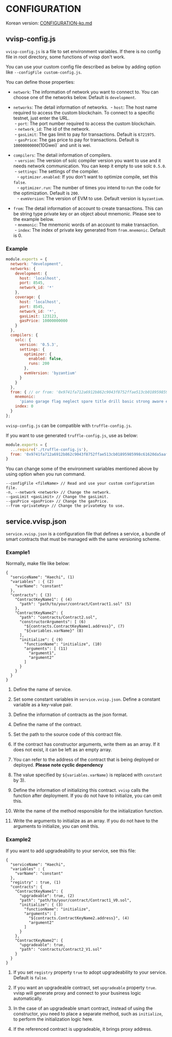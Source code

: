 # CONFIGURATION

Korean version: [CONFIGURATION-ko.md](./CONFIGURATION-ko.md)

## <a name="config"></a>vvisp-config.js

`vvisp-config.js` is a file to set environment variables.
If there is no config file in root directory, some functions of vvisp don't work.

You can use your custom config file described as below by adding option like `--configFile custom-config.js`.

You can define those properties:

- `network`:
    The information of network you want to connect to.
    You can choose one of the networks below.
    Default is `development`.

- `networks`:
    The detail information of networks.
  &nbsp;- `host`:
        The host name required to access the custom blockchain.
        To connect to a specific testnet, just enter the URL.  
  &nbsp;- `port`:
        The port number required to access the custom blockchain.  
  &nbsp;- `network_id`:
        The id of the network.    
  &nbsp;- `gasLimit`:
        The gas limit to pay for transactions.
        Default is `6721975`.  
  &nbsp;- `gasPrice`:
        The gas price to pay for transactions.
        Default is `10000000000`(10Gwei)` and unit is wei.  

- `compilers`:
    The detail information of compilers.  
  &nbsp;- `version`:
        The version of solc compiler version you want to use and it needs network communication.
        You can keep it empty to use solc `0.5.0`.  
  &nbsp;- `settings`:
            The settings of the compiler.  
  &nbsp; &nbsp;- `optimizer.enabled`:
            If you don't want to optimize compile, set this `false`.  
  &nbsp; &nbsp;- `optimizer.run`:
            The number of times you intend to run the code for the optimization.
            Default is `200`.  
  &nbsp; &nbsp;- `evmVersion`:
            The version of EVM to use.
            Default version is `byzantium`.  

- `from`:
    The detail information of account to create transactions.
    This can be string type private key or an object about mnemonic.
    Please see to the example below.  
  &nbsp;- `mnemonic`:
        The mnemonic words of an account to make transaction.    
  &nbsp;- `index`:
        The index of private key generated from `from.mnemonic`.
        Default is 0.  

### Example

```javascript
module.exports = {
  network: "development",
  networks: {
    development: {
      host: 'localhost',
      port: 8545,
      network_id: '*'
    },
    coverage: {
      host: 'localhost',
      port: 8545,
      network_id: '*',
      gasLimit: 123123,
      gasPrice: 10000000000
    }
  },
  compilers: {
    solc: {
      version: '0.5.3',
      settings: {
        optimizer: {
          enabled: false,
          runs: 200
        },
        evmVersion: 'byzantium'
      }
    }
  },
  from: { // or from: '0x9741fa712a6912b862c9043f8752ffae513cb01895985998c61620da5aaf2d2d'
    mnemonic:
      'piano garage flag neglect spare title drill basic strong aware enforce fury',
    index: 0
  }
};
```

`vvisp-config.js` can be compatible with `truffle-config.js`.

If you want to use generated `truffle-config.js`, use as below:
```javascript
module.exports = {
  ...require('./truffle-config.js'),
  from: '0x9741fa712a6912b862c9043f8752ffae513cb01895985998c61620da5aaf2d2d'
}
```

You can change some of the environment variables mentioned above by using option when you run command.
```
--configFile <fileName> // Read and use your custom configuration file.
-n, --network <network> // Change the network.
--gasLimit <gasLimit> // Change the gasLimit.
--gasPrice <gasPrice> // Change the gasPrice.
--from <privateKey> // Change the privateKey to use.
```

## <a name="service"></a>service.vvisp.json

`service.vvisp.json` is a configuration file that defines a service, a bundle of smart contracts that must be managed with the same versioning scheme.

### Example1
Normally, make file like below:
```
{
  "serviceName": "Haechi", (1)
  "variables" : { (2)
    "varName": "constant"
  },
  "contracts": { (3)
    "ContractKeyName1": { (4)
      "path": "path/to/your/contract/Contract1.sol" (5)
    },
    "ContractKeyName2": {
      "path": "contracts/Contract2.sol",
      "constructorArguments": [ (6)
        "${contracts.ContractKeyName1.address}", (7)
        "${variables.varName}" (8)
      ],
      "initialize": { (9)
        "functionName": "initialize", (10)
        "arguments": [ (11)
          "argument1",
          "argument2"
        ]
      }
    }
  }
}
```

1. Define the name of service.

1. Set some constant variables in `service.vvisp.json`.
Define a constant variable as a key-value pair.

1. Define the information of contracts as the json format.

1. Define the name of the contract.

1. Set the path to the source code of this contract file.

1. If the contract has constructor arguments, write them as an array.
If it does not exist, it can be left as an empty array.

1. You can refer to the address of the contract that is being deployed or deployed.
**Please note cyclic dependency**

1. The value specified by `${variables.varName}` is replaced with `constant` by 3).

1. Define the information of initializing this contract.
`vvisp` calls the function after deployment.
If you do not have to initialize, you can omit this.

1. Write the name of the method responsible for the initialization function.

1. Write the arguments to initialize as an array.
If you do not have to the arguments to initialize, you can omit this.


### Example2
If you want to add upgradeability to your service, see this file:
```
{
  "serviceName": "Haechi",
  "variables" : {
    "varName": "constant"
  },
  "registry" : true, (1)
  "contracts": {
    "ContractKeyName1": {
      "upgradeable": true, (2)
      "path": "path/to/your/contract/Contract1_V0.sol",
      "initialize": { (3)
        "functionName": "initialize",
        "arguments": [
          "${contracts.ContractKeyName2.address}", (4)
          "argument2"
        ]
      }
    },
    "ContractKeyName2": {
      "upgradeable": true,
      "path": "contracts/Contract2_V1.sol"
    }
  }
}
```

1. If you set `registry` property `true` to adopt upgradeability to your service.
   Default is `false`.

1. If you want an upgradeable contract, set `upgradeable` property `true`.
vvisp will generate proxy and connect to your business logic automatically.

1. In the case of an upgradeable smart contract, instead of using the constructor, you need to place a separate method, such as `initialize`, to perform the initialization logic here.

1. If the referenced contract is upgradeable, it brings proxy address.
